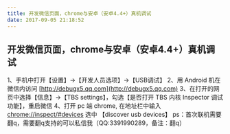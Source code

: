```yaml
---
title: 开发微信页面，chrome与安卓（安卓4.4+）真机调试
date: 2017-09-05 21:18:52
---
```


## 开发微信页面，chrome与安卓（安卓4.4+）真机调试

1、手机中打开【设置】->【开发人员选项】->【USB调试】 
2、用 Android 机在微信内访问 [http://debugx5.qq.com](http://debugx5.qq.com) 
3、在打开的网页中选择【信息】->【TBS settings】，勾选【是否打开 TBS 内核 Inspector 调试功能】，重启微信 
4、打开 pc 端 chrome, 在地址栏中输入 [chrome://inspect/#devices](chrome://inspect/#devices) 选中 【discover usb devices】
ps：首次联机需要翻q，需要翻q支持的可以私信我（QQ:3391990289，备注：翻q）
